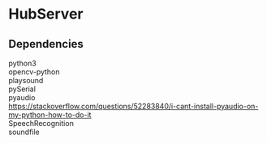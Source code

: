 # HubServer

## Dependencies
python3  
opencv-python  
playsound  
pySerial  
pyaudio  
https://stackoverflow.com/questions/52283840/i-cant-install-pyaudio-on-my-python-how-to-do-it  
SpeechRecognition  
soundfile  
